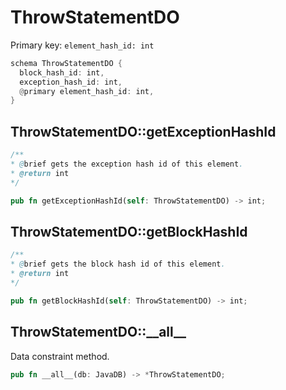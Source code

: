 # ThrowStatementDO

Primary key: `element_hash_id: int`

```rust
schema ThrowStatementDO {
  block_hash_id: int,
  exception_hash_id: int,
  @primary element_hash_id: int,
}
```
## ThrowStatementDO::getExceptionHashId

```java
/**
* @brief gets the exception hash id of this element.
* @return int
*/
```
```rust
pub fn getExceptionHashId(self: ThrowStatementDO) -> int;
```
## ThrowStatementDO::getBlockHashId

```java
/**
* @brief gets the block hash id of this element.
* @return int
*/
```
```rust
pub fn getBlockHashId(self: ThrowStatementDO) -> int;
```
## ThrowStatementDO::\_\_all\_\_

Data constraint method.

```rust
pub fn __all__(db: JavaDB) -> *ThrowStatementDO;
```
